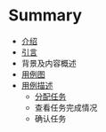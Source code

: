 # Summary

* [介绍](README.md)
* [引言](引言.md)
* 背景及内容概述
* [用例图](用例图.md)
* [用例描述](用例描述.md)
    * [分配任务](分配任务.md)
    * 查看任务完成情况
    * 确认任务


